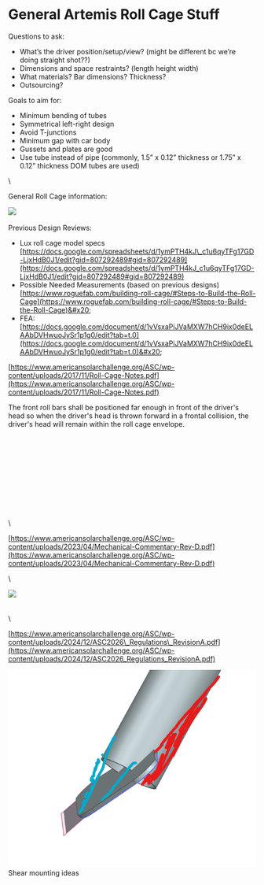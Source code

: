 # General Artemis Roll Cage Stuff

Questions to ask:

* What’s the driver position/setup/view? (might be different bc we’re doing straight shot??)
* Dimensions and space restraints? (length height width)
* What materials? Bar dimensions? Thickness?
* Outsourcing?



Goals to aim for:

* Minimum bending of tubes
* Symmetrical left-right design
* Avoid T-junctions
* Minimum gap with car body
* Gussets and plates are good
* Use tube instead of pipe (commonly, 1.5” x 0.12” thickness or 1.75” x 0.12” thickness DOM tubes are used)

\


General Roll Cage information:

![](https://lh7-rt.googleusercontent.com/docsz/AD_4nXdYpgVvZ6qI983sBAvE2sddmgRvv5KnYGC2sjEdQ4-5ePKlWXT5GVpYf2yU1h_ryb10mQ2QXObaQr8o-z2H6sJLDALbVDqn9sXzhqLRkES2BasziP5rCdqLp8MfvgSVdM-MgIwI?key=wlAmq4rYL853Xukwt0eY0yND)

Previous Design Reviews:

* Lux roll cage model specs [https://docs.google.com/spreadsheets/d/1ymPTH4kJ\_c1u6qyTFg17GD-LjxHdB0J1/edit?gid=807292489#gid=807292489](https://docs.google.com/spreadsheets/d/1ymPTH4kJ_c1u6qyTFg17GD-LjxHdB0J1/edit?gid=807292489#gid=807292489)
* Possible Needed Measurements (based on previous designs) [https://www.roguefab.com/building-roll-cage/#Steps-to-Build-the-Roll-Cage](https://www.roguefab.com/building-roll-cage/#Steps-to-Build-the-Roll-Cage)&#x20;
* FEA: [https://docs.google.com/document/d/1vVsxaPiJVaMXW7hCH9ix0deELAAbDVHwuoJySr1p1g0/edit?tab=t.0](https://docs.google.com/document/d/1vVsxaPiJVaMXW7hCH9ix0deELAAbDVHwuoJySr1p1g0/edit?tab=t.0)&#x20;

&#x20; &#x20;

[https://www.americansolarchallenge.org/ASC/wp-content/uploads/2017/11/Roll-Cage-Notes.pdf](https://www.americansolarchallenge.org/ASC/wp-content/uploads/2017/11/Roll-Cage-Notes.pdf)

The front roll bars shall be positioned far enough in front of the driver's head so when the driver's head is thrown forward in a frontal collision, the driver's head will remain within the roll cage envelope.

\
\
\
\
\
\
\
\
\
\
\


[https://www.americansolarchallenge.org/ASC/wp-content/uploads/2023/04/Mechanical-Commentary-Rev-D.pdf](https://www.americansolarchallenge.org/ASC/wp-content/uploads/2023/04/Mechanical-Commentary-Rev-D.pdf)

\


![](https://lh7-rt.googleusercontent.com/docsz/AD_4nXfjHaNNPUjnNxFph2GXDUv22Va7Yslr0y3eYOTnF6rf9PEwRTmpsVm0bW-WK5_zAdWxCyQRNY6sb2KiFtMBdnW2wLtUFSqtK0z2XoAlXYhmYtuu24V573tEVbOfaJ4Jnh6m_zwPcA?key=wlAmq4rYL853Xukwt0eY0yND)

\
\


[https://www.americansolarchallenge.org/ASC/wp-content/uploads/2024/12/ASC2026\_Regulations\_RevisionA.pdf](https://www.americansolarchallenge.org/ASC/wp-content/uploads/2024/12/ASC2026_Regulations_RevisionA.pdf)

![](<../../.gitbook/assets/image (1).png>)\
Shear mounting ideas
